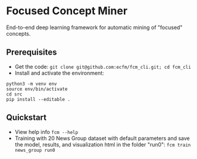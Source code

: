 # Focused Concept Miner 

End-to-end deep learning framework for automatic mining of "focused" concepts.

## Prerequisites

   * Get the code: `git clone git@github.com:ecfm/fcm_cli.git; cd fcm_cli`
   * Install and activate the environment:
```
python3 -m venv env
source env/bin/activate
cd src
pip install --editable .
```

## Quickstart

   * View help info `fcm --help`
   * Training with 20 News Group dataset with default parameters and save the model, results, and visualization 
   html in the folder "run0": ```fcm train news_group run0``` 
